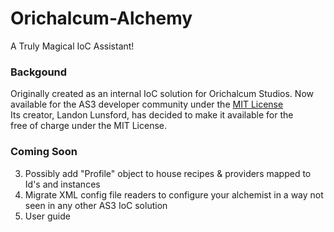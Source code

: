 Orichalcum-Alchemy
==================
A Truly Magical IoC Assistant!
<br>

### Backgound

Originally created as an internal IoC solution for Orichalcum Studios.
Now available for the AS3 developer community under the [MIT License](http://opensource.org/license/mit.html)
<br>
Its creator, Landon Lunsford, has decided to make it available for the 
<br>
free of charge under the MIT License.
<br>

### Coming Soon
3. Possibly add "Profile" object to house recipes & providers mapped to Id's and instances
3. Migrate XML config file readers to configure your alchemist in a way not seen in any other AS3 IoC solution
4. User guide
